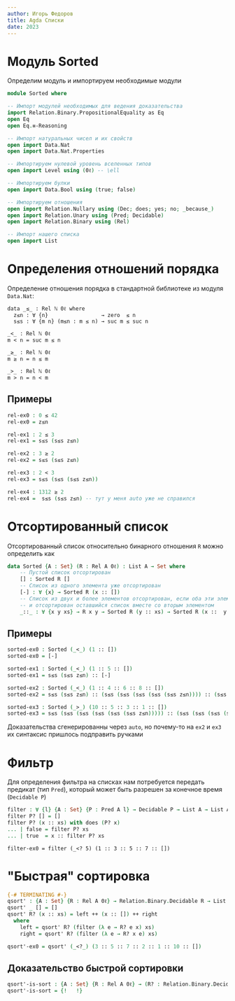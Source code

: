 ```yaml
---
author: Игорь Федоров
title: Agda Списки
date: 2023
--- 
```


# Модуль Sorted

Определим модуль и импортируем необходимые модули

```agda
module Sorted where

-- Импорт модулей необходимых для ведения доказательства
import Relation.Binary.PropositionalEquality as Eq
open Eq 
open Eq.≡-Reasoning

-- Импорт натуральных чисел и их свойств
open import Data.Nat
open import Data.Nat.Properties

-- Импортируем нулевой уровень вселенных типов
open import Level using (0ℓ) -- \ell 

-- Импортируем булки
open import Data.Bool using (true; false)

-- Импортируем отношения
open import Relation.Nullary using (Dec; does; yes; no; _because_)
open import Relation.Unary using (Pred; Decidable)
open import Relation.Binary using (Rel) 

-- Импорт нашего списка
open import List
```

# Определения отношений порядка 

Определение отношения порядка в стандартной библиотеке из модуля `Data.Nat`:

```agda-example
data _≤_ : Rel ℕ 0ℓ where
  z≤n : ∀ {n}                 → zero  ≤ n
  s≤s : ∀ {m n} (m≤n : m ≤ n) → suc m ≤ suc n

_<_ : Rel ℕ 0ℓ
m < n = suc m ≤ n

_≥_ : Rel ℕ 0ℓ
m ≥ n = n ≤ m

_>_ : Rel ℕ 0ℓ
m > n = n < m
```

## Примеры 

```agda 
rel-ex0 : 0 ≤ 42 
rel-ex0 = z≤n 

rel-ex1 : 2 ≤ 3
rel-ex1 = s≤s (s≤s z≤n)

rel-ex2 : 3 ≥ 2
rel-ex2 = s≤s (s≤s z≤n)

rel-ex3 : 2 < 3
rel-ex3 = s≤s (s≤s (s≤s z≤n))

rel-ex4 : 1312 ≥ 2
rel-ex4 =  s≤s (s≤s z≤n) -- тут у меня auto уже не справился
```

# Отсортированный список 

Отсортированный список относительно бинарного отношения `R` можно определить как

```agda 
data Sorted {A : Set} (R : Rel A 0ℓ) : List A → Set where 
    -- Пустой список отсортирован
    [] : Sorted R [] 
    -- Список из одного элемента уже отсортирован
    [-] : ∀ {x} → Sorted R (x :: [])
    -- Список из двух и более элементов отсортирован, если оба эти элемента отсортированы
    -- и отсортирован оставшийся список вместе со вторым элементом
    _::_ : ∀ {x y xs} → R x y → Sorted R (y :: xs) → Sorted R (x ::  y :: xs)
```

## Примеры

```agda 
sorted-ex0 : Sorted (_<_) (1 :: [])
sorted-ex0 = [-]

sorted-ex1 : Sorted (_<_) (1 :: 5 :: [])
sorted-ex1 = s≤s (s≤s z≤n) :: [-]

sorted-ex2 : Sorted (_<_) (1 :: 4 :: 6 :: 8 :: [])
sorted-ex2 = s≤s (s≤s z≤n) :: (s≤s (s≤s (s≤s (s≤s (s≤s z≤n)))) :: (s≤s (s≤s (s≤s (s≤s (s≤s (s≤s (s≤s z≤n)))))) :: [-])) 

sorted-ex3 : Sorted (_>_) (10 :: 5 :: 3 :: 1 :: [])
sorted-ex3 = s≤s (s≤s (s≤s (s≤s (s≤s (s≤s z≤n))))) :: (s≤s (s≤s (s≤s (s≤s z≤n))) :: (s≤s (s≤s z≤n) :: [-])) 
```  

Доказательства сгенерированны через `auto`, но почему-то на `ex2` и `ex3` их синтаксис пришлось подправить ручками

# Фильтр 

Для определения фильтра на списках нам потребуется передать предикат (тип `Pred`), который может быть разрешен за конечное время (`Decidable P`)

```agda 
filter : ∀ {l} {A : Set} {P : Pred A l} → Decidable P → List A → List A 
filter P? [] = []
filter P? (x :: xs) with does (P? x)
... | false = filter P? xs
... | true  = x :: filter P? xs
```


```
filter-ex0 = filter (_<? 5) (1 :: 3 :: 5 :: 7 :: []) 
```

# "Быстрая" сортировка 

```agda 
{-# TERMINATING #-}
qsort' : {A : Set} {R : Rel A 0ℓ} → Relation.Binary.Decidable R → List A → List A
qsort' _ [] = []
qsort' R? (x :: xs) = left ++ (x :: []) ++ right
  where 
    left = qsort' R? (filter (λ e → R? e x) xs)
    right = qsort' R? (filter (λ e → R? x e) xs)

qsort'-ex0 = qsort' (_<?_) (3 :: 5 :: 7 :: 2 :: 1 :: 10 :: [])
```

## Доказательство быстрой сортировки

```agda 
qsort'-is-sort : {A : Set} {R : Rel A 0ℓ} → (R? : Relation.Binary.Decidable R) → (l : List A) → Sorted R (qsort' R? l)
qsort'-is-sort = {!   !}

```